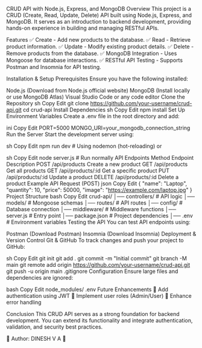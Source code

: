 CRUD API with Node.js, Express, and MongoDB
Overview
This project is a CRUD (Create, Read, Update, Delete) API built using Node.js, Express, and MongoDB. It serves as an introduction to backend development, providing hands-on experience in building and managing RESTful APIs.

Features
✅ Create - Add new products to the database.
✅ Read - Retrieve product information.
✅ Update - Modify existing product details.
✅ Delete - Remove products from the database.
✅ MongoDB Integration - Uses Mongoose for database interactions.
✅ RESTful API Testing - Supports Postman and Insomnia for API testing.

Installation & Setup
Prerequisites
Ensure you have the following installed:

Node.js (Download from Node.js official website)
MongoDB (Install locally or use MongoDB Atlas)
Visual Studio Code or any code editor
Clone the Repository
sh
Copy
Edit
git clone https://github.com/your-username/crud-api.git
cd crud-api
Install Dependencies
sh
Copy
Edit
npm install
Set Up Environment Variables
Create a .env file in the root directory and add:

ini
Copy
Edit
PORT=5000
MONGO_URI=your_mongodb_connection_string
Run the Server
Start the development server using:

sh
Copy
Edit
npm run dev  # Using nodemon (hot-reloading)
or

sh
Copy
Edit
node server.js  # Run normally
API Endpoints
Method	Endpoint	Description
POST	/api/products	Create a new product
GET	/api/products	Get all products
GET	/api/products/:id	Get a specific product
PUT	/api/products/:id	Update a product
DELETE	/api/products/:id	Delete a product
Example API Request (POST)
json
Copy
Edit
{
  "name": "Laptop",
  "quantity": 10,
  "price": 50000,
  "image": "https://example.com/laptop.jpg"
}
Project Structure
bash
Copy
Edit
crud-api/
│── controllers/        # API logic
│── models/             # Mongoose schemas
│── routes/             # API routes
│── config/             # Database connection
│── middleware/         # Middleware functions
│── server.js           # Entry point
│── package.json        # Project dependencies
│── .env                # Environment variables
Testing the API
You can test API endpoints using:

Postman (Download Postman)
Insomnia (Download Insomnia)
Deployment & Version Control
Git & GitHub
To track changes and push your project to GitHub:

sh
Copy
Edit
git init
git add .
git commit -m "Initial commit"
git branch -M main
git remote add origin https://github.com/your-username/crud-api.git
git push -u origin main
.gitignore Configuration
Ensure large files and dependencies are ignored:

bash
Copy
Edit
node_modules/
.env
Future Enhancements
🚀 Add authentication using JWT
🚀 Implement user roles (Admin/User)
🚀 Enhance error handling

Conclusion
This CRUD API serves as a strong foundation for backend development. You can extend its functionality and integrate authentication, validation, and security best practices.

🔗 Author: DINESH V A 🚀


